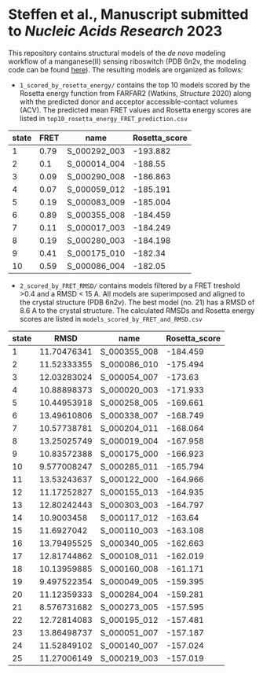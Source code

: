 # Steffen et al., Manuscript submitted to *Nucleic Acids Research* 2023

This repository contains structural models of the *de novo* modeling workflow of a manganese(II) sensing riboswitch (PDB 6n2v, the modeling code can be found [here](https://github.com/RNA-FRETools/rosettascripts/blob/master/tutorial/Mn_riboswitch.md)).
The resulting models are organized as follows:

* `1_scored_by_rosetta_energy/` contains the top 10 models scored by the Rosetta energy function from FARFAR2 (Watkins, *Structure* 2020) along with the predicted donor and acceptor accessible-contact volumes (ACV). 
The predicted mean FRET values and Rosetta energy scores are listed in `top10_rosetta_energy_FRET_prediction.csv`

|state|FRET|name        |Rosetta_score|
|-----|----|------------|-------------|
|1    |0.79|S_000292_003|-193.882     |
|2    |0.1 |S_000014_004|-188.55      |
|3    |0.09|S_000290_008|-186.863     |
|4    |0.07|S_000059_012|-185.191     |
|5    |0.19|S_000083_009|-185.004     |
|6    |0.89|S_000355_008|-184.459     |
|7    |0.11|S_000017_003|-184.249     |
|8    |0.19|S_000280_003|-184.198     |
|9    |0.41|S_000175_010|-182.34      |
|10   |0.59|S_000086_004|-182.05      |


* `2_scored_by_FRET_RMSD/` contains models filtered by a FRET treshold >0.4 and a RMSD < 15 A. All models are superimposed and aligned to the crystal structure (PDB 6n2v). The best model (no. 21) has a RMSD of 8.6 A to the crystal structure.
The calculated RMSDs and Rosetta energy scores are listed in `models_scored_by_FRET_and_RMSD.csv`

|state|RMSD       |name        |Rosetta_score|
|-----|-----------|------------|-------------|
|1    |11.70476341|S_000355_008|-184.459     |
|2    |11.52333355|S_000086_010|-175.494     |
|3    |12.03283024|S_000054_007|-173.63      |
|4    |10.88898373|S_000020_003|-171.933     |
|5    |10.44953918|S_000258_005|-169.661     |
|6    |13.49610806|S_000338_007|-168.749     |
|7    |10.57738781|S_000204_011|-168.064     |
|8    |13.25025749|S_000019_004|-167.958     |
|9    |10.83572388|S_000175_000|-166.923     |
|10   |9.577008247|S_000285_011|-165.794     |
|11   |13.53243637|S_000122_000|-164.966     |
|12   |11.17252827|S_000155_013|-164.935     |
|13   |12.80242443|S_000303_003|-164.797     |
|14   |10.9003458 |S_000117_012|-163.64      |
|15   |11.6927042 |S_000110_003|-163.108     |
|16   |13.79495525|S_000340_005|-162.663     |
|17   |12.81744862|S_000108_011|-162.019     |
|18   |10.13959885|S_000160_008|-161.171     |
|19   |9.497522354|S_000049_005|-159.395     |
|20   |11.12359333|S_000284_004|-159.281     |
|21   |8.576731682|S_000273_005|-157.595     |
|22   |12.72814083|S_000195_012|-157.481     |
|23   |13.86498737|S_000051_007|-157.187     |
|24   |11.52849102|S_000140_007|-157.024     |
|25   |11.27006149|S_000219_003|-157.019     |


